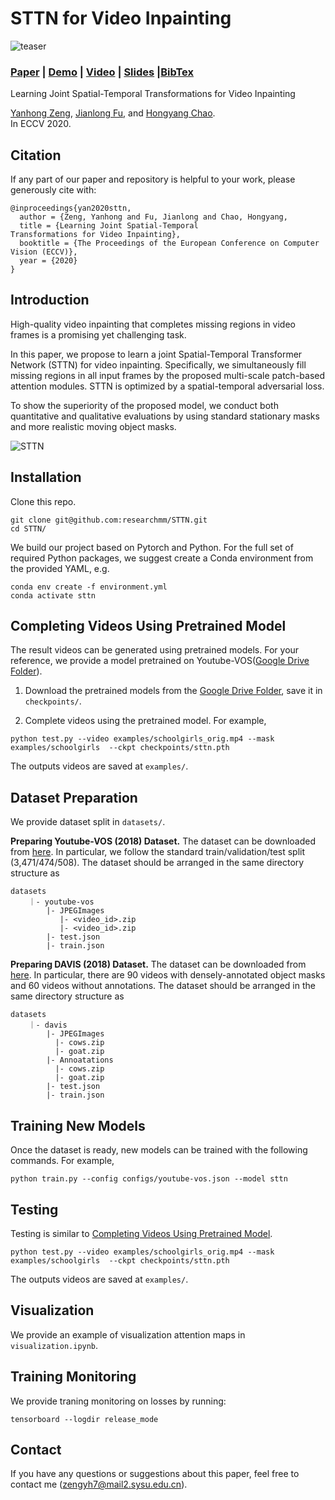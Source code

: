 # STTN for Video Inpainting
![teaser](https://github.com/researchmm/STTN/blob/master/docs/teaser.png?raw=true)

### [Paper](https://arxiv.org/abs/2007.10247) | [Demo](https://www.youtube.com/watch?v=tgiWGdr1SnE&feature=youtu.be) | [Video](https://drive.google.com/file/d/19eKm4AJhIbJAbvXyA-HTQHFdia7XcN6H/view?usp=sharing) | [Slides](https://drive.google.com/file/d/1y09-SLcTadqpuDDLSzFdtr3ymGbjrmyi/view?usp=sharing) |[BibTex](https://github.com/researchmm/STTN#citation)

Learning Joint Spatial-Temporal Transformations for Video Inpainting<br>

[Yanhong Zeng](https://sites.google.com/view/1900zyh),  [Jianlong Fu](https://jianlong-fu.github.io/), and [Hongyang Chao](https://scholar.google.com/citations?user=qnbpG6gAAAAJ&hl).<br>
In ECCV 2020.


<!-- ---------------------------------------------- -->
## Citation
If any part of our paper and repository is helpful to your work, please generously cite with:
```
@inproceedings{yan2020sttn,
  author = {Zeng, Yanhong and Fu, Jianlong and Chao, Hongyang,
  title = {Learning Joint Spatial-Temporal
Transformations for Video Inpainting},
  booktitle = {The Proceedings of the European Conference on Computer Vision (ECCV)},
  year = {2020}
}
```

<!-- ---------------------------------------------- -->
## Introduction 
High-quality video inpainting that completes missing regions in video frames is a promising yet challenging task. 

In this paper, we propose to learn a joint Spatial-Temporal Transformer Network (STTN) for video inpainting. Specifically, we simultaneously fill missing regions in all input frames by the proposed multi-scale patch-based attention modules. STTN is optimized by a spatial-temporal adversarial loss. 

To show the superiority of the proposed model, we conduct both quantitative and qualitative evaluations by using standard stationary masks and more realistic moving object masks.

![STTN](https://github.com/researchmm/STTN/blob/master/docs/sttn.png?raw=true)


<!-- ---------------------------------------------- -->
## Installation  

Clone this repo.

```
git clone git@github.com:researchmm/STTN.git
cd STTN/
```

We build our project based on Pytorch and Python. For the full set of required Python packages, we suggest create a Conda environment from the provided YAML, e.g.

```
conda env create -f environment.yml 
conda activate sttn
```

<!-- ---------------------------------------------- -->
## Completing Videos Using Pretrained Model

The result videos can be generated using pretrained models. 
For your reference, we provide a model pretrained on Youtube-VOS([Google Drive Folder](https://drive.google.com/file/d/1ZAMV8547wmZylKRt5qR_tC5VlosXD4Wv/view?usp=sharing)). 

1. Download the pretrained models from the [Google Drive Folder](https://drive.google.com/file/d/1ZAMV8547wmZylKRt5qR_tC5VlosXD4Wv/view?usp=sharing), save it in ```checkpoints/```. 

2. Complete videos using the pretrained model. For example, 

```
python test.py --video examples/schoolgirls_orig.mp4 --mask examples/schoolgirls  --ckpt checkpoints/sttn.pth 
```
The outputs videos are saved at ```examples/```. 


<!-- ---------------------------------------------- -->
## Dataset Preparation

We provide dataset split in ```datasets/```. 

**Preparing Youtube-VOS (2018) Dataset.** The dataset can be downloaded from [here](https://competitions.codalab.org/competitions/19544#participate-get-data). In particular, we follow the standard train/validation/test split (3,471/474/508). The dataset should be arranged in the same directory structure as 

```
datasets
    ｜- youtube-vos
        |- JPEGImages
           |- <video_id>.zip
           |- <video_id>.zip
        |- test.json 
        |- train.json 
``` 

**Preparing DAVIS (2018) Dataset.** The dataset can be downloaded from [here](https://davischallenge.org/davis2017/code.html). In particular, there are 90 videos with densely-annotated object masks and 60 videos without annotations. The dataset should be arranged in the same directory structure as

```
datasets
    ｜- davis
        |- JPEGImages
          |- cows.zip
          |- goat.zip
        |- Annoatations
          |- cows.zip
          |- goat.zip
        |- test.json 
        |- train.json 
``` 


<!-- ---------------------------------------------- -->
## Training New Models
Once the dataset is ready, new models can be trained with the following commands. For example, 

```
python train.py --config configs/youtube-vos.json --model sttn 
```

<!-- ---------------------------------------------- -->
## Testing

Testing is similar to [Completing Videos Using Pretrained Model](https://github.com/researchmm/STTN#completing-videos-using-pretrained-model).

```
python test.py --video examples/schoolgirls_orig.mp4 --mask examples/schoolgirls  --ckpt checkpoints/sttn.pth 
```
The outputs videos are saved at ```examples/```. 

<!-- ---------------------------------------------- -->
## Visualization 

We provide an example of visualization attention maps in ```visualization.ipynb```. 


<!-- ---------------------------------------------- -->
## Training Monitoring  

We provide traning monitoring on losses by running: 
```
tensorboard --logdir release_mode                                                    
```

<!-- ---------------------------------------------- -->
## Contact
If you have any questions or suggestions about this paper, feel free to contact me (zengyh7@mail2.sysu.edu.cn).
